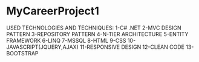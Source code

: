 # MyCareerProject1
USED TECHNOLOGIES AND TECHNIQUES: 
1-C# .NET
2-MVC DESIGN PATTERN
3-REPOSITORY PATTERN
4-N-TIER ARCHITECTURE
5-ENTITY FRAMEWORK
6-LINQ
7-MSSQL
8-HTML
9-CSS
10-JAVASCRIPT(JQUERY,AJAX)
11-RESPONSIVE DESIGN
12-CLEAN CODE
13-BOOTSTRAP
